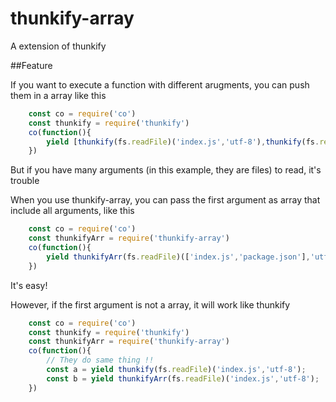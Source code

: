 # thunkify-array

A extension of thunkify

##Feature

If you want to execute a function with different arugments, you can push them in a array like this

```javascript
    const co = require('co')
    const thunkify = require('thunkify')
    co(function(){
        yield [thunkify(fs.readFile)('index.js','utf-8'),thunkify(fs.readFile)('package.json','utf-8')]
    })
```

But if you have many arguments (in this example, they are files) to read, it's trouble

When you use thunkify-array, you can pass the first argument as array that include all arguments, like this

```javascript
    const co = require('co')
    const thunkifyArr = require('thunkify-array')
    co(function(){
        yield thunkifyArr(fs.readFile)(['index.js','package.json'],'utf-8');
    })
```
It's easy!

However, if the first argument is not a array, it will work like thunkify

```javascript
    const co = require('co')
    const thunkify = require('thunkify')
    const thunkifyArr = require('thunkify-array')
    co(function(){
        // They do same thing !!
        const a = yield thunkify(fs.readFile)('index.js','utf-8');
        const b = yield thunkifyArr(fs.readFile)('index.js','utf-8');
    })
```